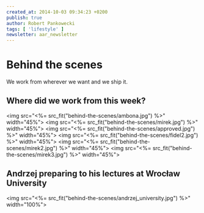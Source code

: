 ```yaml
---
created_at: 2014-10-03 09:34:23 +0200
publish: true
author: Robert Pankowecki
tags: [ 'lifestyle' ]
newsletter: aar_newsletter
---
```


# Behind the scenes

We work from wherever we want and we ship it.

<!-- more -->

## Where did we work from this week?

<img src="<%= src_fit("behind-the-scenes/ambona.jpg") %>" width="45%">
<img src="<%= src_fit("behind-the-scenes/mirek.jpg") %>" width="45%">
<img src="<%= src_fit("behind-the-scenes/approved.jpg") %>" width="45%">
<img src="<%= src_fit("behind-the-scenes/fidel2.jpg") %>" width="45%">
<img src="<%= src_fit("behind-the-scenes/mirek2.jpg") %>" width="45%">
<img src="<%= src_fit("behind-the-scenes/mirek3.jpg") %>" width="45%">

## Andrzej preparing to his lectures at Wrocław University

<img src="<%= src_fit("behind-the-scenes/andrzej_university.jpg") %>" width="100%">
